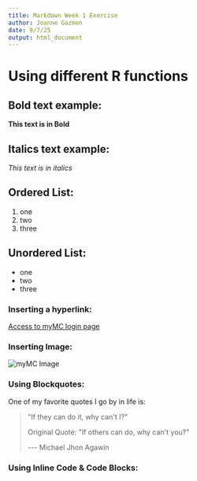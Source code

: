```yaml
---
title: Markdown Week 1 Exercise
author: Joanne Gazmen
date: 9/7/25
output: html_document
---
```


# Using different R functions

## Bold text example:
  **This text is in Bold**
   
## Italics text example:
  *This text is in italics*

## Ordered List:
1. one
2. two
3. three

## Unordered List:
- one
- two
- three

### Inserting a hyperlink:
[Access to myMC login page](https://mymclogin.glb.montgomerycollege.edu/authenticationendpoint/login.do?commonAuthCallerPath=/cas/login&forceAuth=false&passiveAuth=false&tenantDomain=carbon.super&sessionDataKey=ab920a92-6e0a-4d12-a6da-af3bb38feae1&relyingParty=RAVE&type=cassso&sp=RAVE&isSaaSApp=false&authenticators=BasicAuthenticator:LOCAL)

### Inserting Image:
![myMC Image](https://pbs.twimg.com/media/GQiQkm6WsAAZDne.jpg)

### Using Blockquotes:
One of my favorite quotes I go by in life is:
> "If they can do it, why can't I?"
>
> Original Quote: "If others can do, why can't you?"
>
> --- Michael Jhon Agawin

### Using Inline Code & Code Blocks:
```{r, chunk-label, results='hide', fig.height=4}

